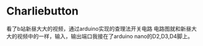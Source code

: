 # Charliebutton
看了b站新昼大大的视频，通过arduino实现的查理法开关电路
电路图就和新昼大大的视频中的一样，输入，输出端口我接在了arduino nano的D2,D3,D4脚上。
